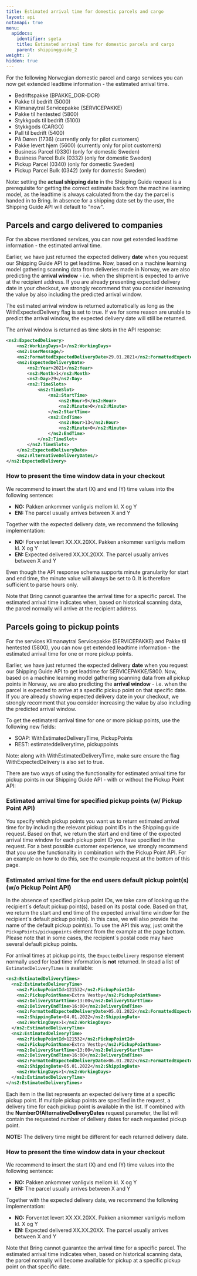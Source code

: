 ```yaml
---
title: Estimated arrival time for domestic parcels and cargo
layout: api
notanapi: true
menu:
  apidocs:
    identifier: sgeta
    title: Estimated arrival time for domestic parcels and cargo
    parent: shippingguide_2
weight: 7
hidden: true
---
```

For the following Norwegian domestic parcel and cargo services you can now get extended leadtime information - the estimated arrival time.
* Bedriftspakke (BPAKKE_DOR-DOR)
* Pakke til bedrift (5000)
* Klimanøytral Servicepakke (SERVICEPAKKE)
* Pakke til hentested (5800)
* Stykkgods til bedrift (5100)
* Stykkgods (CARGO)
* Pall til bedrift (5400)
* På Døren (1736) (currently only for pilot customers)
* Pakke levert hjem (5600) (currently only for pilot customers)
* Business Parcel (0330) (only for domestic Sweden)
* Business Parcel Bulk (0332) (only for domestic Sweden)
* Pickup Parcel (0340) (only for domestic Sweden)
* Pickup Parcel Bulk (0342) (only for domestic Sweden)


Note: setting the **actual shipping date** in the Shipping Guide request is a prerequisite for getting the correct estimate back from the machine learning model, as the leadtime is always calculated from the day the parcel is handed in to Bring. In absence for a shipping date set by the user, the Shipping Guide API will default to "now".    

## Parcels and cargo delivered to companies
For the above mentioned services, you can now get extended leadtime information - the estimated arrival time.

Earlier, we have just returned the expected delivery **date** when you request our Shipping Guide API to get leadtime. Now, based on a machine learning model gathering scanning data from deliveries made in Norway, we are also predicting the **arrival window** - i.e. when the shipment is expected to arrive at the recipient address. If you are already presenting expected delivery date in your checkout, we strongly recommend that you consider increasing the value by also including the predicted arrival window.

The estimated arrival window is returned automatically as long as the WithExpectedDelivery flag is set to true. If we for some reason are unable to predict the arrival window, the expected delivery date will still be returned.

The arrival window is returned as time slots in the API response:

```xml
<ns2:ExpectedDelivery>
    <ns2:WorkingDays>1</ns2:WorkingDays>
    <ns2:UserMessage/>
    <ns2:FormattedExpectedDeliveryDate>29.01.2021</ns2:FormattedExpectedDeliveryDate>
    <ns2:ExpectedDeliveryDate>
        <ns2:Year>2021</ns2:Year>
        <ns2:Month>1</ns2:Month>
        <ns2:Day>29</ns2:Day>
        <ns2:TimeSlots>
            <ns2:TimeSlot>
                <ns2:StartTime>
                    <ns2:Hour>9</ns2:Hour>
                    <ns2:Minute>0</ns2:Minute>
                </ns2:StartTime>
                <ns2:EndTime>
                    <ns2:Hour>13</ns2:Hour>
                    <ns2:Minute>0</ns2:Minute>
                </ns2:EndTime>
            </ns2:TimeSlot>
        </ns2:TimeSlots>
    </ns2:ExpectedDeliveryDate>
    <ns2:AlternativeDeliveryDates/>
</ns2:ExpectedDelivery>
 ```

### How to present the time window data in your checkout
We recommend to insert the start (X) and end (Y) time values into the following sentence:

* **NO:** Pakken ankommer vanligvis mellom kl. X og Y
* **EN:** The parcel usually arrives between X and Y

Together with the expected delivery date, we recommend the following implementation:

* **NO:** Forventet levert XX.XX.20XX. Pakken ankommer vanligvis mellom kl. X og Y
* **EN:** Expected delivered XX.XX.20XX. The parcel usually arrives between X and Y

Even though the API response schema supports minute granularity for start and end time, the minute value will always be set to 0. It is therefore sufficient to parse hours only.

Note that Bring cannot guarantee the arrival time for a specific parcel. The estimated arrival time indicates when, based on historical scanning data, the parcel normally will arrive at the recipient address.

## Parcels going to pickup points
For the services Klimanøytral Servicepakke (SERVICEPAKKE) and Pakke til hentested (5800), you can now get extended leadtime information - the estimated arrival time for one or more pickup points.

Earlier, we have just returned the expected delivery **date** when you request our Shipping Guide API to get leadtime for SERVICEPAKKE/5800. Now, based on a machine learning model gathering scanning data from all pickup points in Norway, we are also predicting the **arrival window** - i.e. when the parcel is expected to arrive at a specific pickup point on that specific date. If you are already showing expected delivery date in your checkout, we strongly recomment that you consider increasing the value by also including the predicted arrival window.

To get the estimaterd arrival time for one or more pickup points, use the following new fields: 
* SOAP: WithEstimatedDeliveryTime, PickupPoints
* REST: estimateddeliverytime, pickuppoints

Note: along with WithEstimatedDeliveryTime, make sure ensure the flag WithExpectedDelivery is also set to true.

There are two ways of using the functionality for estimated arrival time for pickup points in our Shipping Guide API - with or without the Pickup Point API: 

### Estimated arrival time for specified pickup points (w/ Pickup Point API)
You specify which pickup points you want us to return estimated arrival time for by including the relevant pickup point IDs in the Shipping guide request. Based on that, we return the start and end time of the expected arrival time window for each pickup point ID you have specified in the request. For a best possible customer experience, we strongly recommend that you use the functionality in combination with the Pickup Point API.
For an example on how to do this, see the example request at the bottom of this page.

### Estimated arrival time for the end users default pickup point(s) (w/o Pickup Point API)
In the absence of specified pickup point IDs, we take care of looking up the recipient´s default pickup point(s), based on its postal code. Based on that, we return the start and end time of the expected arrival time window for the recipient´s default pickup point(s).
In this case, we will also provide the name of the default pickup point(s). To use the API this way, just omit the `PickupPoints/pickuppoints` element from the example at the page bottom. Please note that in some cases, the recipient´s postal code may have several default pickup points.
  
For arrival times at pickup points, the `ExpectedDelivery` response element normally used for lead time information is **not** returned. In stead a list of `EstimatedDeliveryTimes` is available:  

```xml
<ns2:EstimatedDeliveryTimes>
  <ns2:EstimatedDeliveryTime>
    <ns2:PickupPointId>121532</ns2:PickupPointId>
    <ns2:PickupPointName>Extra Vestby</ns2:PickupPointName>
    <ns2:DeliveryStartTime>13:00</ns2:DeliveryStartTime>
    <ns2:DeliveryEndTime>16:00</ns2:DeliveryEndTime>
    <ns2:FormattedExpectedDeliveryDate>05.01.2022</ns2:FormattedExpectedDeliveryDate>
    <ns2:ShippingDate>04.01.2022</ns2:ShippingDate>
    <ns2:WorkingDays>1</ns2:WorkingDays>
  </ns2:EstimatedDeliveryTime>
  <ns2:EstimatedDeliveryTime>
    <ns2:PickupPointId>121532</ns2:PickupPointId>
    <ns2:PickupPointName>Extra Vestby</ns2:PickupPointName>
    <ns2:DeliveryStartTime>13:00</ns2:DeliveryStartTime>
    <ns2:DeliveryEndTime>16:00</ns2:DeliveryEndTime>
    <ns2:FormattedExpectedDeliveryDate>06.01.2022</ns2:FormattedExpectedDeliveryDate>
    <ns2:ShippingDate>05.01.2022</ns2:ShippingDate>
    <ns2:WorkingDays>1</ns2:WorkingDays>
  </ns2:EstimatedDeliveryTime>
</ns2:EstimatedDeliveryTimes>
```
  
Each item in the list represents an expected delivery time at a specific pickup point. If multiple pickup points are specified in the request, a delivery time for each pickup point is available in the list. If combined with the **NumberOfAlternativeDeliveryDates** request parameter, the list will contain the requested number of delivery dates for each requested pickup point. 

**NOTE:** The delivery time might be different for each returned delivery date.

### How to present the time window data in your checkout
We recommend to insert the start (X) and end (Y) time values into the following sentence:

* **NO:** Pakken ankommer vanligvis mellom kl. X og Y
* **EN:** The parcel usually arrives between X and Y

Together with the expected delivery date, we recommend the following implementation:

* **NO:** Forventet levert XX.XX.20XX. Pakken ankommer vanligvis mellom kl. X og Y
* **EN:** Expected delivered XX.XX.20XX. The parcel usually arrives between X and Y

Note that Bring cannot guarantee the arrival time for a specific parcel. The estimated arrival time indicates when, based on historical scanning data, the parcel normally will become available for pickup at a specific pickup point on that specific date.
